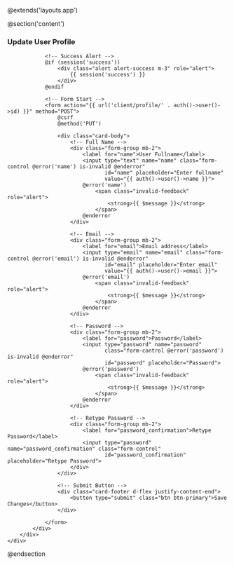 @extends('layouts.app')

@section('content')
<div class="container">
    <div class="row mt-3">
        <div class="col-md-6">
            <div class="card">
                <div class="card-header">
                    <h3 class="card-title">Update User Profile</h3>
                </div>

                <!-- Success Alert -->
                @if (session('success'))
                    <div class="alert alert-success m-3" role="alert">
                        {{ session('success') }}
                    </div>
                @endif

                <!-- Form Start -->
                <form action="{{ url('client/profile/' . auth()->user()->id) }}" method="POST">
                    @csrf
                    @method('PUT')

                    <div class="card-body">
                        <!-- Full Name -->
                        <div class="form-group mb-2">
                            <label for="name">User Fullname</label>
                            <input type="text" name="name" class="form-control @error('name') is-invalid @enderror"
                                   id="name" placeholder="Enter fullname"
                                   value="{{ auth()->user()->name }}">
                            @error('name')
                                <span class="invalid-feedback" role="alert">
                                    <strong>{{ $message }}</strong>
                                </span>
                            @enderror
                        </div>

                        <!-- Email -->
                        <div class="form-group mb-2">
                            <label for="email">Email address</label>
                            <input type="email" name="email" class="form-control @error('email') is-invalid @enderror"
                                   id="email" placeholder="Enter email"
                                   value="{{ auth()->user()->email }}">
                            @error('email')
                                <span class="invalid-feedback" role="alert">
                                    <strong>{{ $message }}</strong>
                                </span>
                            @enderror
                        </div>

                        <!-- Password -->
                        <div class="form-group mb-2">
                            <label for="password">Password</label>
                            <input type="password" name="password"
                                   class="form-control @error('password') is-invalid @enderror"
                                   id="password" placeholder="Password">
                            @error('password')
                                <span class="invalid-feedback" role="alert">
                                    <strong>{{ $message }}</strong>
                                </span>
                            @enderror
                        </div>

                        <!-- Retype Password -->
                        <div class="form-group mb-2">
                            <label for="password_confirmation">Retype Password</label>
                            <input type="password" name="password_confirmation" class="form-control"
                                   id="password_confirmation" placeholder="Retype Password">
                        </div>
                    </div>

                    <!-- Submit Button -->
                    <div class="card-footer d-flex justify-content-end">
                        <button type="submit" class="btn btn-primary">Save Changes</button>
                    </div>

                </form>
            </div>
        </div>
    </div>
</div>
@endsection
